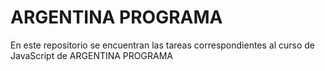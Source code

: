 # ARGENTINA PROGRAMA
 En este repositorio se encuentran las tareas correspondientes al curso de JavaScript de ARGENTINA PROGRAMA
